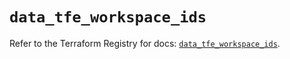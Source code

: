 # `data_tfe_workspace_ids`

Refer to the Terraform Registry for docs: [`data_tfe_workspace_ids`](https://registry.terraform.io/providers/hashicorp/tfe/0.62.0/docs/data-sources/workspace_ids).
